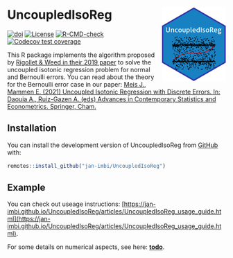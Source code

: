 # UncoupledIsoReg <a href='https://github.com/jan-imbi/UncoupledIsoReg'><img src='inst/figures/sticker.png' align="right" height="170" /></a>

<!-- badges: start -->
[![doi](https://img.shields.io/badge/doi-10.1007%2F978--3--030--73249--3__7-lightgrey)](https://doi.org/10.1007/978-3-030-73249-3_7
)
[![License](https://img.shields.io/badge/license-MIT-blue)](https://github.com/jan-imbi/UncoupledIsoReg/blob/master/LICENSE.md)
[![R-CMD-check](https://github.com/jan-imbi/UncoupledIsoReg/workflows/R-CMD-check/badge.svg)](https://github.com/jan-imbi/UncoupledIsoReg/actions)
[![Codecov test coverage](https://codecov.io/gh/jan-imbi/UncoupledIsoReg/branch/master/graph/badge.svg)](https://app.codecov.io/gh/jan-imbi/UncoupledIsoReg?branch=master)
<!-- badges: end -->

This R package implements the algorithm proposed by [Rigollet & Weed in their 2019 paper](https://doi.org/10.1093/imaiai/iaz006) to
solve the uncoupled isotonic regression problem for normal and Bernoulli errors. You can read about the theory for the Bernoulli
error case in our paper: [Meis J., Mammen E. (2021) Uncoupled Isotonic Regression with Discrete Errors. In: Daouia A., Ruiz-Gazen A. (eds) Advances in Contemporary Statistics and Econometrics. Springer, Cham.](https://doi.org/10.1007/978-3-030-73249-3_7)


## Installation

You can install the development version of UncoupledIsoReg from [GitHub](https://github.com/) with:

``` r
remotes::install_github("jan-imbi/UncoupledIsoReg")
```

## Example

You can check out useage instructions: [https://jan-imbi.github.io/UncoupledIsoReg/articles/UncoupledIsoReg_usage_guide.html](https://jan-imbi.github.io/UncoupledIsoReg/articles/UncoupledIsoReg_usage_guide.html).


For some details on numerical aspects, see here: [**todo**](https://jan-imbi.github.io/UncoupledIsoReg/).


